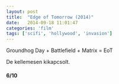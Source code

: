 ```yaml
---
layout: post
title:  "Edge of Tomorrow (2014)"
date:   2014-09-18 11:01:47
categories: 'film'
tags: ['scifi', 'hollywood', 'invasion']
---
```


Groundhog Day + Battlefield + Matrix = EoT

De kellemesen kikapcsolt.

<h4>6/10</h4>